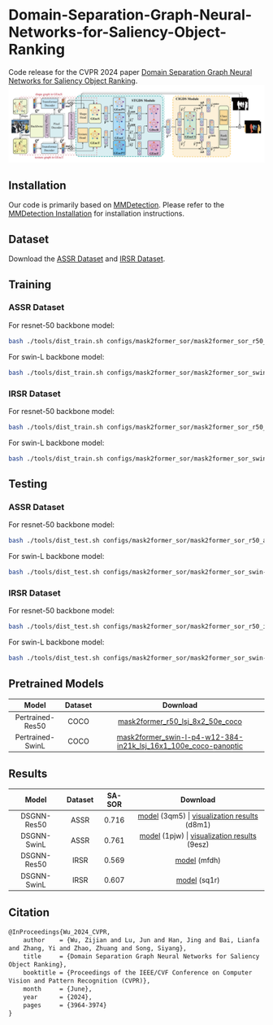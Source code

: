 # Domain-Separation-Graph-Neural-Networks-for-Saliency-Object-Ranking
Code release for the CVPR 2024 paper [Domain Separation Graph Neural Networks for Saliency Object Ranking](https://openaccess.thecvf.com/content/CVPR2024/html/Wu_Domain_Separation_Graph_Neural_Networks_for_Saliency_Object_Ranking_CVPR_2024_paper.html).
<img src="https://github.com/Wu-ZJ/DSGNN/blob/main/resources/main.png"/>

## Installation
Our code is primarily based on [MMDetection](https://github.com/open-mmlab/mmdetection). Please refer to the [MMDetection Installation](https://mmdetection.readthedocs.io/en/latest/get_started.html) for installation instructions.

## Dataset
Download the [ASSR Dataset](https://github.com/SirisAvishek/Attention_Shift_Ranks) and [IRSR Dataset](https://github.com/dragonlee258079/Saliency-Ranking).

## Training
### ASSR Dataset
For resnet-50 backbone model:
```bash
bash ./tools/dist_train.sh configs/mask2former_sor/mask2former_sor_r50_assr.py --num_gpus --load-from pertrained_model_path
```
For swin-L backbone model:
```bash
bash ./tools/dist_train.sh configs/mask2former_sor/mask2former_sor_swin-l-int21k_assr.py --num_gpus --load-from pertrained_model_path
```

### IRSR Dataset
For resnet-50 backbone model:
```bash
bash ./tools/dist_train.sh configs/mask2former_sor/mask2former_sor_r50_irsr.py --num_gpus --load-from pertrained_model_path
```
For swin-L backbone model:
```bash
bash ./tools/dist_train.sh configs/mask2former_sor/mask2former_sor_swin-l-int21k_irsr.py --num_gpus --load-from pertrained_model_path
```
</details>

## Testing
### ASSR Dataset
For resnet-50 backbone model:
```bash
bash ./tools/dist_test.sh configs/mask2former_sor/mask2former_sor_r50_assr.py model_path 1 --eval mae
```
For swin-L backbone model:
```bash
bash ./tools/dist_test.sh configs/mask2former_sor/mask2former_sor_swin-l-int21k_assr.py model_path 1 --eval mae
```

### IRSR Dataset
For resnet-50 backbone model:
```bash
bash ./tools/dist_test.sh configs/mask2former_sor/mask2former_sor_r50_irsr.py model_path 1 --eval mae
```
For swin-L backbone model:
```bash
bash ./tools/dist_test.sh configs/mask2former_sor/mask2former_sor_swin-l-int21k_irsr.py model_path 1 --eval mae
```

## Pretrained Models

| Model | Dataset | Download |  
| :---: | :---: | :---: |  
| Pertrained-Res50 | COCO | [mask2former_r50_lsj_8x2_50e_coco](https://download.openmmlab.com/mmdetection/v2.0/mask2former/mask2former_r50_lsj_8x2_50e_coco/mask2former_r50_lsj_8x2_50e_coco_20220506_191028-8e96e88b.pth) |  
| Pertrained-SwinL | COCO | [mask2former_swin-l-p4-w12-384-in21k_lsj_16x1_100e_coco-panoptic](https://download.openmmlab.com/mmdetection/v2.0/mask2former/mask2former_swin-l-p4-w12-384-in21k_lsj_16x1_100e_coco-panoptic/mask2former_swin-l-p4-w12-384-in21k_lsj_16x1_100e_coco-panoptic_20220407_104949-d4919c44.pth) |


## Results
| Model | Dataset | SA-SOR | Download |  
| :---: | :---: | :---: | :---: | 
| DSGNN-Res50 | ASSR | 0.716 | [model](https://pan.baidu.com/s/1y1hYIxIQcHoPX7sdpi9VPA) (3qm5) \| [visualization results](https://pan.baidu.com/s/1O2fTFsDBFzAfVgObE5HNwQ) (d8m1) |  
| DSGNN-SwinL | ASSR | 0.761 | [model](https://pan.baidu.com/s/1Ypww_wwuJppJYvspg_x00w) (1pjw) \| [visualization results](https://pan.baidu.com/s/1x4vP3M7uiPeAissD6x7lCQ) (9esz) |
| DSGNN-Res50 | IRSR | 0.569 | [model](https://pan.baidu.com/s/18S9a20PkjSi1PJMckjEy_Q) (mfdh) |  
| DSGNN-SwinL | IRSR | 0.607 | [model](https://pan.baidu.com/s/1IysmL6Iga1AARuxqK5wm8g) (sq1r) |

## Citation
    @InProceedings{Wu_2024_CVPR,
        author    = {Wu, Zijian and Lu, Jun and Han, Jing and Bai, Lianfa and Zhang, Yi and Zhao, Zhuang and Song, Siyang},
        title     = {Domain Separation Graph Neural Networks for Saliency Object Ranking},
        booktitle = {Proceedings of the IEEE/CVF Conference on Computer Vision and Pattern Recognition (CVPR)},
        month     = {June},
        year      = {2024},
        pages     = {3964-3974}
    }
